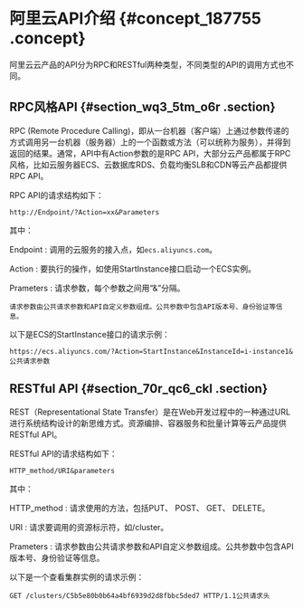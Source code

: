 # 阿里云API介绍 {#concept_187755 .concept}

阿里云云产品的API分为RPC和RESTful两种类型，不同类型的API的调用方式也不同。

## RPC风格API {#section_wq3_5tm_o6r .section}

RPC \(Remote Procedure Calling\)，即从一台机器（客户端）上通过参数传递的方式调用另一台机器（服务器）上的一个函数或方法（可以统称为服务），并得到返回的结果。通常，API中有Action参数的是RPC API，大部分云产品都属于RPC风格，比如云服务器ECS、云数据库RDS、负载均衡SLB和CDN等云产品都提供RPC API。

RPC API的请求结构如下：

``` {#codeblock_fbj_3ci_zbl}
http://Endpoint/?Action=xx&Parameters
```

其中：

 Endpoint
 :   调用的云服务的接入点，如`ecs.aliyuncs.com`。

  Action
 :   要执行的操作，如使用StartInstance接口启动一个ECS实例。

  Prameters
 :   请求参数，每个参数之间用“&”分隔。

    请求参数由公共请求参数和API自定义参数组成。公共参数中包含API版本号、身份验证等信息。

 以下是ECS的StartInstance接口的请求示例：

``` {#codeblock_d32_qnu_uhx}
https://ecs.aliyuncs.com/?Action=StartInstance&InstanceId=i-instance1&公共请求参数
```

## RESTful API {#section_70r_qc6_ckl .section}

REST（Representational State Transfer）是在Web开发过程中的一种通过URL进行系统结构设计的新思维方式。资源编排、容器服务和批量计算等云产品提供RESTful API。

RESTful API的请求结构如下：

``` {#codeblock_svx_2ia_6z7}
HTTP_method/URI&parameters
```

其中：

 HTTP\_method
 :   请求使用的方法，包括PUT、 POST、 GET、 DELETE。

  URI
 :   请求要调用的资源标示符，如/cluster。

  Prameters
 :   请求参数由公共请求参数和API自定义参数组成。公共参数中包含API版本号、身份验证等信息。

 以下是一个查看集群实例的请求示例：

``` {#codeblock_z9h_z1c_08f}
GET /clusters/C5b5e80b0b64a4bf6939d2d8fbbc5ded7 HTTP/1.1公共请求头
```

